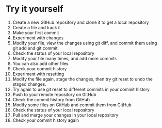 # Try it yourself
1. Create a new GitHub repository and clone it to get a local repository
2. Create a file and track it
3. Make your first commit
4. Experiment with changes
1. Modify your file, view the changes using git diff, and commit them using git add and git commit.
2. Check the status of your local repository
3. Modify your file many times, and add more commits
4. You can also add other files
5. Check your commit history
6. Experiment with resetting
1. Modify the file again, stage the changes, then try git reset to undo the staged changes.
2. Try again to use git reset to different commits in your commit history
7. Push to your remote repository on GitHub
1. Check the commit history from GitHub
8. Modify some files on GitHub and commit them from GitHub
9. Check the status of your local repository
10. Pull and merge your changes in your local repository
11. Check your commit history again